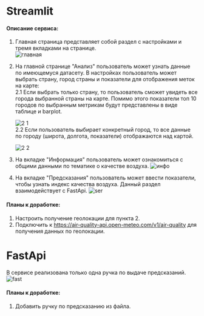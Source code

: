 # Streamlit

#### Описание сервиса: 

1.	Главная страница представляет собой раздел с настройками и тремя вкладками на странице.  
    ![главная](https://github.com/boisterous-cat/AirQualityProject/assets/93883573/1bd383c4-cdd7-4b23-a2e1-33a7a866090b)

  	
2. На главной странице "Анализ" пользователь может узнать данные по имеющемуся датасету. В настройках пользователь может выбрать страну, город страны и показатели для отображения меток на карте:  
    2.1 Если выбрать только страну, то пользователь сможет увидеть все города выбранной страны на карте. Помимо этого показатели топ 10 городов по выбранным метрикам будут представлены в виде таблице и barplot.
   
    ![2 1](https://github.com/boisterous-cat/AirQualityProject/assets/93883573/66843ac4-9485-4ee9-bb87-1d96bab30297)  
   2.2 Если пользователь выбирает конкретный город, то все данные по городу (широта, долгота, показатели) отображаются над картой.
   
   ![2 2](https://github.com/boisterous-cat/AirQualityProject/assets/93883573/4431da9b-2b42-4151-83f1-73af12a86522)
    
3.	На вкладке "Информация" пользователь может ознакомиться с общими данными по тематике о качестве воздуха. 
   ![инфо](https://github.com/boisterous-cat/AirQualityProject/assets/93883573/a3051a5a-358a-4bb3-af56-99facdfc25ed)


4. На вкладке "Предсказания" пользователь может ввести показатели, чтобы узнать индекс качества воздуха. Данный раздел взаимодействует с FastApi.
   ![ser](https://github.com/boisterous-cat/AirQualityProject/assets/93883573/890d02ef-a337-48cd-b653-095d250724ed)

#### Планы к доработке:  
1. Настроить получение геолокации для пункта 2.
2. Подключить к https://air-quality-api.open-meteo.com/v1/air-quality для получения данных по геолокации.

# FastApi

В сервисе реализована только одна ручка по выдаче предсказаний.  
![fast](https://github.com/boisterous-cat/AirQualityProject/assets/93883573/3936f307-d3bd-4402-9f94-dd0c8757b77c)

#### Планы к доработке:  
1. Добавить ручку по предсказанию из файла.

